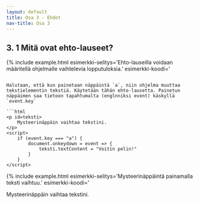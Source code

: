```yaml
---
layout: default
title: Osa 3 - Ehdot
nav-title: Osa 3
---
```


## 3. 1 Mitä ovat ehto-lauseet?

{% include example.html
esimerkki-selitys='Ehto-lauseilla voidaan määritellä ohjelmalle vaihtelevia lopputuloksia.'
esimerkki-koodi='<!doctype HTML>
<script>
    let almanPähkinät = prompt("Kuinka monta pähkinää Almalla on?")
    let brunonPähkinät = 0

    if (almanPähkinät > 5) {
        brunonPähkinät = almanPähkinät/2
        almanPähkinät = almanPähkinät/2
    }

    alert("Almalla on " + almanPähkinät + " pähkinää. Brunolla on " + brunonPähkinät + " pähkinää.")

${closeScript}'
%}


Jos Almalla on enemmän kuin 5 pähkinää, niin hän voi jakaa ne ystävänsä Brunon kanssa.Jakaako Alma pähkinät Brunon kanssa, jos hänellä on 10 pähkinää? Entäs jos hänellä on 2 pähkinää?

**Ehdon** "Jos Almalla on enemmän kuin 5 pähkinää, niin hän jakaa pähkinät" perusteella ensimmäisessa tapauksessa Alma jakaa pähkinät Brunon kanssa. Kahden pähkinän tapauksessa näin kuitenkaan ei ole.

Almalla oli ehto, jonka perusteella hän toimi tietyllä tavalla. Seuraavaksi tutustumme, miten voimme antaa tietokoneella samanlaisia ehtoja.

## 3.2 Jos-niin ehto

_Jos_ Almalla on ennemmän kuin 5 pähkinää _niin_ Alma jakaa pähkinät Brunon kanssa.

Ehto-lause on muotoa `if (ehto)`. Kun ehto toteutuu, suoritetaan koodi `{ }` lohkon sisältä. Edellisen kohdan esimerkki voitaisiin siis kirjoittaa muodossa

```javascript
    if(almanPähkinät > 5){
        brunonPähkinät = almanPähkinät/2
        almanPähkinät = almanPähkinät/2
    }
```

{% include example.html
esimerkki-selitys='Tässä esimerkissä Almalla on aluksi 10 pähkinää.'
esimerkki-koodi='<!doctype HTML>
<script>
    let almanPähkinät = 10
    let brunonPähkinät = 0

    if (almanPähkinät > 5) {
        brunonPähkinät = almanPähkinät/2
        almanPähkinät = almanPähkinät/2
    }

    alert("Almalla on " + almanPähkinät + " pähkinää. Brunolla on " + brunonPähkinät + " pähkinää.")
${closeScript}'
%}

{% include task.html
tehtava-ohje='Almalle ei ole annettu lainkaan pähkinöitä! Korjaa koodia niin, että Almalla on 2 pähkinää. Saako Bruno yhtään pähkinää?'
tehtava-koodi='<!doctype HTML>
<script>
    let almanPähkinät = 
    let brunonPähkinät = 0
    if (almanPähkinät > 5) {
        brunonPähkinät = almanPähkinät/2
        almanPähkinät = almanPähkinät/2
    }
    alert("Almalla on " + almanPähkinät + " pähkinää. Brunolla on " + brunonPähkinät + " pähkinää.")
${closeScript}'
%}

Ehto-lauseesta on erityisesti hyötyä silloin kun muuttujien arvo voi vaihtua.

{% include example.html
esimerkki-selitys='Miksi syötteellä 3 Bruno ei saa pähkinöitä, mutta syötteellä 7 hän saa.'
esimerkki-koodi='<!doctype HTML>
<script>
    let pähkinät = prompt("Kuinka monta pähkinää?")
    let brunonPähkinät = 0
    alert("Pähkinöitä on " + pähkinät + " kappaletta.")
    if (pähkinät > 5) {
        brunonPähkinät = pähkinät/2
        pähkinät = pähkinät/2
    }
    alert("Bruno saa " + brunonPähkinät + " pähkinää ja pähkinöitä jää jäljelle " + pähkinät)
${closeScript}'
%}

### Vertailu

Matematiikasta tuttuja vertailuoperaattoreita ovat pienempi <code>&lt;</code>, suurempi <code>&gt;</code> ja yhtäsuuri <code>&equals;</code>. Ohjelmoinnissa käytettään lähes samoja operaattoreita! Vertailua käytetään erityisesti silloin, kun ehtolausetta käytetään. Vertailun tulos määrittää sen, tapahtuuko ehto.
    
Numeroiden kokoa voidaan vertailla pienempi kuin- ja suurempi kuin-merkeillä tavallisesti.

{% include example.html
esimerkki-selitys='Numeroita vertaillaan kuten matematiikassa.'
esimerkki-koodi='<!doctype HTML>
    <script>
        if (6 > 3) {
            alert("Kuusi on suurempaa kuin kolme.")
        }
        if (2 < 7) {
            alert("Kaksi on pienempää kuin seitsemän.")
        }
        if (5 < 3) {
            alert("Viisi on pienempää kuin kolme.")
        }
    ${closeScript}'
%}

Yhtäsuuruuden vertailu onnistuu JavaScriptissä käyttämällä kolmoisyhtäsuuruutta <code>===</code>. Kolmoisyhtäsuuruus käy merkkijonojen ja numeroiden vertailuun.

{% include example.html
esimerkki-selitys='Yhtäsuuruutta vertaillaa kolmoisyhtäsuuruudella.'
esimerkki-koodi='<!doctype HTML>
    <script>
        if ("ankka" === "ankka") {
            alert("ankka on sama asia kuin ankka.")
        }
        if ("Ankka" === "ankka") {
            alert("Ankka on sama asia kuin ankka")
        }
        if (5 === 5) {
            alert("5 = 5")
        }
        if (5 === 2) {
            alert("5 = 2")
        }
    ${closeScript}'
%}

{% include note.html 
otsikko='"ankka" === "Ankka"'
teksti='Huomasithan, että edellisessä esimerkissä isolla kirjoitettu Ankka ei ollut sama asia kuin pienellä kirjoitettu ankka. Tässä tuleekin olla erityisen tarkkana. JavaScript on <b>case sensitive</b> eli sen mielestä isolla ja pienellä kirjoitetut sanat ovat erilaisia.'
%}

{% include task.html
tehtava-ohje='Täydennä jos-ehtoja niin, että nimi tulostuu oikein.'
tehtava-koodi='<!doctype HTML>
    <script>
        ekaNimi = "Bella"
        tokaNimi = "Anton"
        if(){
            alert("Hei Bella!")
        }
        if(){
            alert("Hei Anton!")
        }
    ${closeScript}'
%}

{% include task.html
tehtava-ohje='Täydennä jos-ehtoa niin, että jos muuttujan brunonPähkinät on pienempää kuin 2, niin Bruno saa lisää pähkinöitä.'
tehtava-koodi='<!doctype HTML>
    <script>
        brunonPähkinät = Number(prompt("Kuinka monta pähkinää Brunolla on?"))
        if(){
            pähkinät = Number(prompt("Kuinka monta pähkinää Brunolle annetaan?"))
            brunonPähkinät += pähkinät
        }
        alert("Brunolla on " + brunonPähkinät + " pähkinää.")
    ${closeScript}'
%}

## 3.2 Jos muuten

{% include example.html
esimerkki-selitys='Bruno saa lohdutuspalkintona pähkinöitä, jos Almalla on liian vähän pähkinöitä.'
esimerkki-koodi='<!doctype HTML>
<script>
    let almanPähkinät = prompt("Kuinka monta pähkinää Almalla on?")
    let brunonPähkinät = 0

    if (almanPähkinät > 5) {
        brunonPähkinät = almanPähkinät/2
        almanPähkinät = almanPähkinät/2
    } else {
        brunonPähkinät = 2
    }

    alert("Almalla on " + almanPähkinät + " pähkinää. Brunolla on " + brunonPähkinät + " pähkinää.")

${closeScript}'
%}

_Jos_ Almalla on ennemmän kuin 5 pähkinää _niin_ Alma jakaa pähkinät Brunon kanssa. _Muuten_ Bruno saa 2 pähkinää.

Edellisessä esimerkissä jos Almalla on 5 pähkinää, niin hän jakaa pähkinät Brunon kanssa. Mitä jos Almalla on alle 5 pähkinää? Tällöin Bruno ei saa yhtään pähkinää.Tälläinen tilanne on Brunon mielestä epäreilu ja hän joutuu katselemaan vierestä, kun Alma syö pähkinöitä. Voimme kuitenkin määritellä, että Bruno saa lohdutuspalkinnoksi 3 pähkinää.

```javascript
    if(almanPähkinät > 5){
        brunonPähkinät = almanPähkinät/2
        almanPähkinät = almanPähkinät/2
    } else {
        brunonPähkinät = 2
    }
```

Jos _jos_-ehto ei toteudu niin suoritetaan _else_-lohko.

{%include example.html
esimerkki-selitys='Tässä esimerkissä Almalla on aluksi 2 pähkinää. Kuinka monta pähkinää Brunolla on?'
esimerkki-koodi='<!doctype HTML>
    <script>
        almanPähkinät = 2
        brunonPähkinät = 0
        if (almanPähkinät > 5) {
            brunonPähkinät = almanPähkinät/2
            almanPähkinät = almanPähkinät/2
        } else {
            brunonPähkinät = 2
        }
        alert("Almalla on " + almanPähkinät + " pähkinää. Brunolla on " + brunonPähkinät + " pähkinää.")
        
    ${closeScript}'
%}

{% include example.html
esimerkki-selitys='Esimerkissä on kuuntelija, joka odottaa, milloin tekstiä klikataan. Kun tekstiä on klikattu, tarkastamme ehto-lauseella, mitä tekstissä lukee. <b>Jos</b> tekstissä lukee "Klikkaa minua.", <b>niin</b> teksti vaihtuu tekstiksi "Moikka moi!". <b>Muutoin</b> teksti vaihtuu tekstiksi "Klikkaa minua.".'
esimerkki-koodi='<!doctype HTML>
<p id = teksti>
    Klikkaa minua
<script>
    teksti.onclick = () => {
        if(teksti.textContent === "Klikkaa minua."){
	        teksti.textContent = "Moikka moi!"
        } else {
	        teksti.textContent = "Klikkaa minua."
        }
    }
${closeScript}'
%}

{% include task.html 
tehtava-ohje='Tee ohjelma, joka kysyy käyttäjältä numeron. Jos numero on 42, niin tulosta <code>alert()</code>-komennolla "Löysit onnen lukuni!", Jos käyttäjä syöttää minkä tahansa muun numeron ohjelma tulostaa "Et osunut tällä kertaa oikeaan."'
tehtava-koodi='<!doctype HTML>
    <script>
    
    ${closeScript}'
%}

## 3.3 Useamman ehdon käyttäminen

{% include example.html
esimerkki-selitys='Useamman ehto-lauseen käyttäminen lisää ohjelman mahdollisten lopputulosten määrää.'
esimerkki-koodi='<!doctype HTML>
<script>
    let almanPähkinät = prompt("Kuinka monta pähkinää Almalla on?")
    let brunonPähkinät = 0

     if(almanPähkinät == 5){
        brunonPähkinät = almanPähkinät/2
        almanPähkinät = almanPähkinät/2
    } else if (almanPähkinät > 10){
        almanPähkinät = almanPähkinät - 5;
        brunonPähkinät = 5;
    } else {
        brunonPähkinät = brunonPähkinät + 2;
    }

    alert("Almalla on " + almanPähkinät + " pähkinää. Brunolla on " + brunonPähkinät + " pähkinää.")

${closeScript}'
%}

_Jos_ Almalla on tasan 5 pähkinää _niin_ Alma jakaa pähkinät Brunon kanssa. Muuten _jos_ Almalla on yli 10 pähkinää hän antaa Brunolle 5 pähkinää ja pitää loput ise. _Muuten_ Bruno saa 2 pähkinää.

Jos-ehtoja voidaan ketjuttaa. Tässä ideana on se, että kun ensimmäinen if-ehto täyttyy, niin silloin se **lohko** koodia toteutetaan. Jos mikään if-ehdoista ei täyty, niin silloin siirrytään else-lohkon koodiin. Huomaa, että vain yksi if-ehdoista toteutetaa

```javascript
    if(almanPähkinät == 5){
        brunonPähkinät = almanPähkinät/2
        almanPähkinät = almanPähkinät/2
    } else if (almanPähkinät > 10){
        almanPähkinät = almanPähkinät - 5;
        brunonPähkinät = brunonPähkinät + 5;
    } else {
        brunonPähkinät = brunonPähkinät + 2;
    }
```

{% include example.html
esimerkki-selitys='Tässä esimerkissä Almalla on aluksi 10 pähkinää.'
esimerkki-koodi='<!doctype HTML>
    <script>
        almanPähkinät = 7
        brunonPähkinät = 0

        if (almanPähkinät == 5){
            brunonPähkinät = almanPähkinät/2
            almanPähkinät = almanPähkinät/2
        } else if (almanPähkinät > 10){
            almanPähkinät = almanPähkinät - 5
            brunonPähkinät = brunonPähkinät + 5
        } else {
            brunonPähkinät = brunonPähkinät + 2
        }
        alert("Bruno saa " + brunonPähkinät + " pähkinää ja Alma saa " + almanPähkinät)
    ${closeScript}'
%}

## Mitä eroa seuraavilla if-lauseilla on?

{% include example.html
esimerkki-koodi='<!doctype HTML>
<p id = teksti></p>
<script>
    muuttuja = ""

    if(muuttuja === ""){
        teksti.textContent = "Heipä hei!"
        muuttuja = "Heipä hei!"
    }
    if(muuttuja === "Heipä hei!"){
        teksti.textContent = "Ankka"
    }
${closeScript}'
%}

{%include example.html
esimerkki-koodi='<!doctype HTML>
<p id = teksti></p>
<script>
    muuttuja = ""

    if(muuttuja === ""){
        teksti.textContent = "Heipä hei!"
        muuttuja = "Heipä hei!"
    } else if (muuttuja === "Heipä hei!") {
        teksti.textContent = "Ankka"
    }
${closeScript}'
%}

## Näppäimistön kuuntelija tietylle näppäimelle

Edellisessa osassa tutustuimme, miten voidaan tarkkailla, milloin _mitä tahansa_ näppäintä painetaan. Ehto-lauseiden avulla, voimme määrittää tapahtuman tietylle näppäimelle. Aloitetaan sillä, mitä toisessa osassa opittiin eli luodaan näppäimistön kuuntelija ja tekstilementti, jota näppäimen painallus muuttaa

```html
<p id=teksti>
    Mysteerinäppäin vaihtaa tekstini.
</p>
<script>
    document.onkeydown = event => {
        teksti.textContent = "Voitin pelin!"
    }
</script>
```

Halutaan, että kun painetaan näppäintä `a`, niin ohjelma muuttaa tekstielementin tekstiä. Käytetään tähän ehto-lausetta. Painetun näppäimen saa tietoon tapahtumalta (englnniksi event) käskyllä `event.key`

```html
<p id=teksti>
    Mysteerinäppäin vaihtaa tekstini.
</p>
<script>
    if (event.key === "a") {
        document.onkeydown = event => {
            teksti.textContent = "Voitin pelin!"
        }
    }
</script>
```

{% include example.html
esimerkki-selitys='Mysteerinäppäintä painamalla teksti vaihtuu.'
esimerkki-koodi='<!doctype HTML>
<p id=teksti>
    Mysteerinäppäin vaihtaa tekstini.
</p>
<script>
    document.onkeydown = event => {
        if (event.key === "a") {
            teksti.textContent = "Voitin pelin!"
        }
    }
${closeScript}'
%}

Nuolinäppäimet nimet ovat selaimessa _ArrowUp_, _ArrowDown_, _ArrowLeft_ ja _ArrowRight_. Kun vertaillaan painettua näppäintä näihin nimiin, niin tiedetään, mitä nuolipainiketta painettiin.

{% include example.html
esimerkki-selitys='Näppäimistön kuuntelijat reagoivat näppäinten painalluksiin.'
esimerkki-koodi='<!doctype HTML>
  <p id = teksti>
<script>
    
    document.onkeydown = event => {
        if (event.key == "ArrowUp") {
            teksti.textContent = "Ylös."
        }
        if (event.key == "ArrowDown") {
            teksti.textContent = "Alas."
        }
        if (event.key == "ArrowLeft") {
            teksti.textContent = "Vasemmalle."
        }
        if (event.key == "ArrowRight") {
            teksti.textContent = "Oikealle."
        }
    }
${closeScript}'
%}

## Kysymyksiä

<div id="ehtokysymykset"></div>

<script>createQuestionnaire({
	id: "ehtokysymykset",
	questions: [
		{
			text: "Koodissa lukee: if (pähkinöitä < 5) { if (pähkinöitä > 2) { alert(\"Pähkinöitä on vähän!\") } else { alert(\"Pähkinöitä on liian vähän!\") } } else { alert(\"Pähkinöitä on liikaa!\") }. Pähkinöitä on 3. Mikä viesti näytetään?",
			alternatives: [
				{ text: "Pähkinöitä on vähän!", correct: true },
				{ text: "Pähkinöitä on liian vähän!" },
				{ text: "Pähkinöitä on liikaa!" },
			]
		},
		{
			text: "Koodissa lukee: if (pähkinöitä > 5) { if (pähkinöitä < 3) { alert(\"Vähän!\") } } else { alert(\"Paljon!\") }. Mikä seuraavista pähkinöiden määristä ei tulosta mitään?",
			alternatives: [
				{ text: "2" },
				{ text: "4" },
				{ text: "6", correct: true },
			]
		}
	]
})</script>

